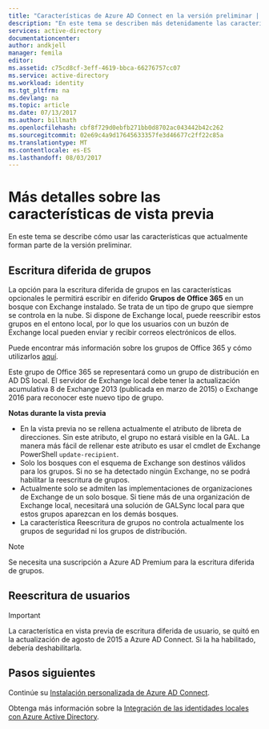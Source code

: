 ```yaml
---
title: "Características de Azure AD Connect en la versión preliminar | Microsoft Docs"
description: "En este tema se describen más detenidamente las características que se encuentran en la versión preliminar en Azure AD Connect."
services: active-directory
documentationcenter: 
author: andkjell
manager: femila
editor: 
ms.assetid: c75cd8cf-3eff-4619-bbca-66276757cc07
ms.service: active-directory
ms.workload: identity
ms.tgt_pltfrm: na
ms.devlang: na
ms.topic: article
ms.date: 07/13/2017
ms.author: billmath
ms.openlocfilehash: cbf8f729d0ebfb271bb0d8702ac043442b42c262
ms.sourcegitcommit: 02e69c4a9d17645633357fe3d46677c2ff22c85a
ms.translationtype: MT
ms.contentlocale: es-ES
ms.lasthandoff: 08/03/2017
---
```

# <a name="more-details-about-features-in-preview"></a>Más detalles sobre las características de vista previa
En este tema se describe cómo usar las características que actualmente forman parte de la versión preliminar.

## <a name="group-writeback"></a>Escritura diferida de grupos
La opción para la escritura diferida de grupos en las características opcionales le permitirá escribir en diferido **Grupos de Office 365** en un bosque con Exchange instalado. Se trata de un tipo de grupo que siempre se controla en la nube. Si dispone de Exchange local, puede reescribir estos grupos en el entono local, por lo que los usuarios con un buzón de Exchange local pueden enviar y recibir correos electrónicos de ellos.

Puede encontrar más información sobre los grupos de Office 365 y cómo utilizarlos [aquí](http://aka.ms/O365g).

Este grupo de Office 365 se representará como un grupo de distribución en AD DS local. El servidor de Exchange local debe tener la actualización acumulativa 8 de Exchange 2013 (publicada en marzo de 2015) o Exchange 2016 para reconocer este nuevo tipo de grupo.

**Notas durante la vista previa**

* En la vista previa no se rellena actualmente el atributo de libreta de direcciones. Sin este atributo, el grupo no estará visible en la GAL. La manera más fácil de rellenar este atributo es usar el cmdlet de Exchange PowerShell `update-recipient`.
* Solo los bosques con el esquema de Exchange son destinos válidos para los grupos. Si no se ha detectado ningún Exchange, no se podrá habilitar la reescritura de grupos.
* Actualmente solo se admiten las implementaciones de organizaciones de Exchange de un solo bosque. Si tiene más de una organización de Exchange local, necesitará una solución de GALSync local para que estos grupos aparezcan en los demás bosques.
* La característica Reescritura de grupos no controla actualmente los grupos de seguridad ni los grupos de distribución.

> [!NOTE]
> Se necesita una suscripción a Azure AD Premium para la escritura diferida de grupos.
> 
>

## <a name="user-writeback"></a>Reescritura de usuarios
> [!IMPORTANT]
> La característica en vista previa de escritura diferida de usuario, se quitó en la actualización de agosto de 2015 a Azure AD Connect. Si la ha habilitado, debería deshabilitarla.
>
>

## <a name="next-steps"></a>Pasos siguientes
Continúe su [Instalación personalizada de Azure AD Connect](active-directory-aadconnect-get-started-custom.md).

Obtenga más información sobre la [Integración de las identidades locales con Azure Active Directory](active-directory-aadconnect.md).
